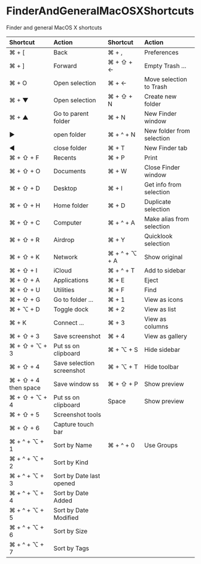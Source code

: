 # FinderAndGeneralMacOSXShortcuts
Finder and general MacOS X shortcuts

| Shortcut             | Action              | Shortcut                | Action                    |
| :------------------- | :------------------ | :---------------------- | :------------------------ |
| ⌘ + [                | Back                | ⌘ + ,                 | Preferences               |
| ⌘ + ]                | Forward             | ⌘ + ⇧ + ← | Empty Trash ...           |
| ⌘ + O                | Open selection      | ⌘ + ←         | Move selection to Trash   |
| ⌘ + ▼                | Open selection      | ⌘ + ⇧ + N         | Create new folder         |
| ⌘ + ▲                | Go to parent folder | ⌘ + N                 | New Finder window         |
| ▶                    | open folder         | ⌘ + ^ + N          | New folder from selection |
| ◀                    | close folder        | ⌘ + T                 | New Finder tab            |
| ⌘ + ⇧ + F            | Recents             | ⌘ + P                 | Print                     |
| ⌘ + ⇧ + O            | Documents           | ⌘ + W                 | Close Finder window       |
| ⌘ + ⇧ + D            | Desktop             | ⌘ + I                 | Get info from selection   |
| ⌘ + ⇧ + H            | Home folder         | ⌘ + D                 | Duplicate selection       |
| ⌘ + ⇧ + C            | Computer            | ⌘ + ^ + A          | Make alias from selection |
| ⌘ + ⇧ + R            | Airdrop             | ⌘ + Y                 | Quicklook selection       |
| ⌘ + ⇧ + K            | Network             | ⌘ + ^ + ⌥ + A    | Show original             |
| ⌘ + ⇧ + I            | iCloud              | ⌘ + ^ + T          | Add to sidebar            |
| ⌘ + ⇧ + A            | Applications        | ⌘ + E                 | Eject                     |
| ⌘ + ⇧ + U            | Utilities           | ⌘ + F                 | Find                      |
| ⌘ + ⇧ + G            | Go to folder ...    | ⌘ + 1                 | View as icons             |
| ⌘ + ⌥ + D            | Toggle dock         | ⌘ + 2                 | View as list              |
| ⌘ + K                | Connect ...         | ⌘ + 3                 | View as columns           |
| ⌘ + ⇧ + 3            | Save screenshot     | ⌘ + 4                 | View as gallery           |
| ⌘ + ⇧ + ⌥ + 3        | Put ss on clipboard | ⌘ + ⌥ + S           | Hide sidebar              |
| ⌘ + ⇧ + 4            | Save selection screenshot | ⌘ + ⌥ + T     | Hide toolbar              |
| ⌘ + ⇧ + 4 then space | Save window ss | ⌘ + ⇧ + P         | Show preview              |
| ⌘ + ⇧ + ⌥ + 4        | Put ss on clipboard | Space                   | Show preview              |
| ⌘ + ⇧ + 5            | Screenshot tools    |
| ⌘ + ⇧ + 6            | Capture touch bar   |
| ⌘ + ^ + ⌥ + 1        | Sort by Name      | ⌘ + ^ + 0          | Use Groups                |
| ⌘ + ^ + ⌥ + 2        | Sort by Kind      |
| ⌘ + ^ + ⌥ + 3        | Sort by Date last opened |
| ⌘ + ^ + ⌥ + 4        | Sort by Date Added       |
| ⌘ + ^ + ⌥ + 5        | Sort by Date Modified    |
| ⌘ + ^ + ⌥ + 6        | Sort by Size       |
| ⌘ + ^ + ⌥ + 7        | Sort by Tags       |
